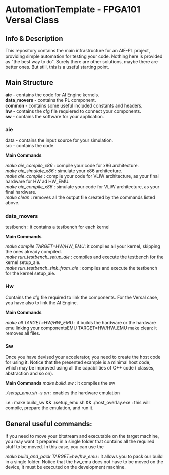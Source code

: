 # AutomationTemplate - FPGA101 Versal Class

## Info & Description
This repository contains the main infrastructure for an AIE-PL project, providing simple automation for testing your code.
Nothing here is provided as "the best way to do". Surely there are other solutions, maybe there are better ones. But still,
this is a useful starting point.

## Main Structure

**aie** - contains the code for AI Engine kernels.  
**data_movers** - contains the PL component.  
**common** - contains some useful included constants and headers.  
**hw** - contains the cfg file requiered to connect your components.  
**sw** - contains the software for your application.  

### aie
data - contains the input source for your simulation.  
src - contains the code.  

**Main Commands**

_make aie_compile_x86_ : compile your code for x86 architecture.  
_make aie_simulate_x86_ : simulate your x86 architecture.  
_make aie_compile_ : compile your code for VLIW architecture, as your final hardware for HW ad HW_EMU.  
_make aie_compile_x86_ : simulate your code for VLIW architecture, as your final hardware.  
_make clean_ : removes all the output file created by the commands listed above.  

### data_movers

testbench : it contains a testbench for each kernel

**Main Commands**

_make compile TARGET=HW/HW_EMU_: it compiles all your kernel, skipping the ones already compiled.  
_make run_testbench_setup_aie_ : compiles and execute the testbench for the kernel setup_aie.  
_make run_testbench_sink_from_aie_ : compiles and execute the testbench for the kernel setup_aie.  

### Hw

Contains the cfg file required to link the components. For the Versal case, you have also to link the AI Engine.

**Main Commands**

_make all TARGET=HW/HW_EMU_ : it builds the hardware or the hardware emu linking your componentsEMU TARGET=HW/HW_EMU
make clean: it removes all files.

### Sw

Once you have devised your accelerator, you need to create the host code for using it. Notice that the presented example is a minimal host code, which may be improved using all the capabilities of C++ code ( classes, abstraction and so on).

**Main Commands**
_make build_sw_ : it compiles the sw

_./setup_emu.sh -s on_ : enables the hardware emulation

i.e.: make build_sw && ./setup_emu.sh && ./host_overlay.exe : this will compile, prepare the emulation, and run it.


## General useful commands:
If you need to move your bitstream and executable on the target machine, you may want it prepared in a single folder that contains all the required stuff to be moved. In this case, you can use the

_make build_and_pack TARGET=hw/hw_emu_ :  it allows you to pack our build in a single folder. Notice that the hw_emu does not have to be moved on the device, it must be executed on the development machine.
